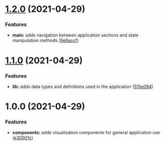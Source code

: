 # [1.2.0](https://github.com/PedroHenry-Santos/Perceptron/compare/v1.1.0...v1.2.0) (2021-04-29)


### Features

* **main:** adds navigation between application sections and state manipulation methods ([9e6accf](https://github.com/PedroHenry-Santos/Perceptron/commit/9e6accfdd24d1c09250db07046226dd2d0133e68))

# [1.1.0](https://github.com/PedroHenry-Santos/Perceptron/compare/v1.0.0...v1.1.0) (2021-04-29)


### Features

* **lib:** adds data types and definitions used in the application ([515e094](https://github.com/PedroHenry-Santos/Perceptron/commit/515e094d6cb4756beb3688effca3a3a5ddd83eab))

# 1.0.0 (2021-04-29)


### Features

* **components:** adds visualization components for general application use ([e30001c](https://github.com/PedroHenry-Santos/Perceptron/commit/e30001ce7d192d021bc39a40e38bbcdf5d0227e4))
